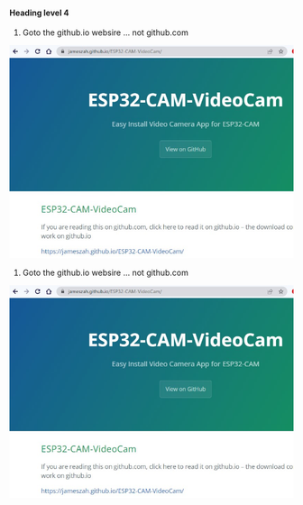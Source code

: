 
#### Heading level 4

1) Goto the github.io websire ... not github.com

<img src="./doc/Screenshot 2022-04-19 121554.jpg">

1) Goto the github.io websire ... not github.com

<img src="./doc/Screenshot 2022-04-19 121554.jpg">

